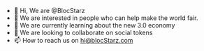 - 👋 Hi, We are @BlocStarz
- 👀 We are interested in people who can help make the world fair. 
- 🌱 We are currently learning about the new 3.0 economy
- 💞️ We are looking to collaborate on social tokens
- 📫 How to reach us on hi@blocStarz.com

<!---
BlocStarz/BlocStarz is a ✨ special ✨ repository because its own by the community appears on your GitHub profile.
You can click the Preview link to take a look at your changes.
--->
